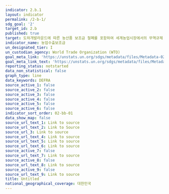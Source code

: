 ```yaml
---
indicator: 2.b.1
layout: indicator
permalink: /2-b-1/
sdg_goal: '2'
target_id: 2.b
published: true
target: 도하개발라운드에 따른 농산품 보조금 철폐를 포함하여 세계농업시장에서의 무역규제 및 왜곡 시정
indicator_name: 농업수출보조금
un_designated_tier: I
un_custodian_agency: World Trade Organization (WTO)
goal_meta_link: 'https://unstats.un.org/sdgs/metadata/files/Metadata-02-0B-01.pdf'
goal_meta_link_text: 'https://unstats.un.org/sdgs/metadata/files/Metadata-02-0B-01.pdf'
reporting_status: notstarted
data_non_statistical: false
graph_type: line
data_keywords: DEFRA
source_active_1: false
source_active_2: false
source_active_3: false
source_active_4: false
source_active_5: false
source_active_6: false
indicator_sort_order: 02-bb-01
data_show_map: false
source_url_text_1: Link to source
source_url_text_2: Link to Source
source_url_3: Link to source
source_url_text_4: Link to source
source_url_text_5: Link to source
source_url_text_6: Link to source
source_active_7: false
source_url_text_7: Link to source
source_active_8: false
source_url_text_8: Link to source
source_active_9: false
source_url_text_9: Link to source
title: Untitled
national_geographical_coverage: 대한민국
---
```


